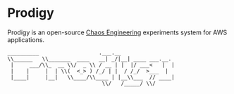 Prodigy
===
Prodigy is an open-source [Chaos Engineering](http://principlesofchaos.org/) experiments system for AWS applications.

```
__________                   .___.__              
\\______   \\_______  ____   __| _/|__| ____ ___.__.
 |     ___/\\_  __ \\/  _ \\ / __ | |  |/ ___<   |  |
 |    |     |  | \\(  <_> ) /_/ | |  / /_/  >___  |
 |____|     |__|   \\____/\\____ | |__\\___  // ____|
                              \\/   /_____/ \\/     
```
